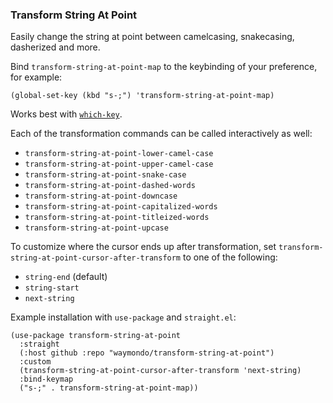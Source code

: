 ### Transform String At Point

 Easily change the string at point between camelcasing, snakecasing, dasherized and more.

Bind `transform-string-at-point-map` to the keybinding of your preference, for example:

``` emacs-lisp
(global-set-key (kbd "s-;") 'transform-string-at-point-map)
```

Works best with [`which-key`](https://github.com/justbur/emacs-which-key).

Each of the transformation commands can be called interactively as well:

* `transform-string-at-point-lower-camel-case`
* `transform-string-at-point-upper-camel-case`
* `transform-string-at-point-snake-case`
* `transform-string-at-point-dashed-words`
* `transform-string-at-point-downcase`
* `transform-string-at-point-capitalized-words`
* `transform-string-at-point-titleized-words`
* `transform-string-at-point-upcase`

To customize where the cursor ends up after transformation, set
`transform-string-at-point-cursor-after-transform` to one of the following:

* `string-end` (default)
* `string-start`
* `next-string`

Example installation with `use-package` and `straight.el`:

``` emacs-lisp
(use-package transform-string-at-point
  :straight
  (:host github :repo "waymondo/transform-string-at-point")
  :custom
  (transform-string-at-point-cursor-after-transform 'next-string)
  :bind-keymap
  ("s-;" . transform-string-at-point-map))
```
